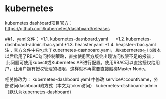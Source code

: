 # kubernetes
kubernetes dashboard项目官方：https://github.com/kubernetes/dashboard/releases

##1、yaml文件：
*1.1. kubernetes-dashboard.yaml     
*1.2. kubernetes-dashboard-admin.rbac.yaml
*1.3. heapster.yaml
*1.4. heapster-rbac.yaml
 注：官方文件中只包含了kubernetes-dashboard.yaml，且kubernetes在1.6版本以后启用了RBAC访问控制策略，直接使用官方版会出现访问权限不足的报错；
    此问题可使用kubectl或Kubernetes API进行配置。使用RBAC可以直接授权给用户，让用户拥有授权管理的权限，这样就不再需要直接触碰Master Node。

相关修改为：
kubernetes-dashboard.yaml 中修改 serviceAccountName，外部访问dashboard的方式（本文为token访问）
kubernetes-dashboard-admin（默认为kubernetes-dashboard）

